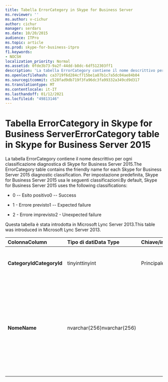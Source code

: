 ```yaml
---
title: Tabella ErrorCategory in Skype for Business Server
ms.reviewer: ''
ms.author: v-cichur
author: cichur
manager: serdars
ms.date: 10/20/2015
audience: ITPro
ms.topic: article
ms.prod: skype-for-business-itpro
f1.keywords:
- NOCSH
localization_priority: Normal
ms.assetid: 0fde3b73-9a2f-44dd-b8dc-6df512303ff1
description: 'La tabella ErrorCategory contiene il nome descrittivo per ogni classificazione diagnostica di Skype for Business Server 2015. Per impostazione predefinita, Skype for Business Server 2015 usa le seguenti classificazioni:'
ms.openlocfilehash: ca3719f6d284cf715be1a87b1c7a5dc04ae84b04
ms.sourcegitcommit: c528fad9db719f3fa96dc3fa99332a349cd9d317
ms.translationtype: MT
ms.contentlocale: it-IT
ms.lasthandoff: 01/12/2021
ms.locfileid: "49813146"
---
```

# <a name="errorcategory-table-in-skype-for-business-server-2015"></a><span data-ttu-id="b5ed5-104">Tabella ErrorCategory in Skype for Business Server</span><span class="sxs-lookup"><span data-stu-id="b5ed5-104">ErrorCategory table in Skype for Business Server 2015</span></span>
 
<span data-ttu-id="b5ed5-105">La tabella ErrorCategory contiene il nome descrittivo per ogni classificazione diagnostica di Skype for Business Server 2015.</span><span class="sxs-lookup"><span data-stu-id="b5ed5-105">The ErrorCategory table contains the friendly name for each Skype for Business Server 2015 diagnostic classification.</span></span> <span data-ttu-id="b5ed5-106">Per impostazione predefinita, Skype for Business Server 2015 usa le seguenti classificazioni:</span><span class="sxs-lookup"><span data-stu-id="b5ed5-106">By default, Skype for Business Server 2015 uses the following classifications:</span></span>
  
- <span data-ttu-id="b5ed5-107">0 -- Esito positivo</span><span class="sxs-lookup"><span data-stu-id="b5ed5-107">0 -- Success</span></span>
    
- <span data-ttu-id="b5ed5-108">1 - Errore previsto</span><span class="sxs-lookup"><span data-stu-id="b5ed5-108">1 -- Expected failure</span></span>
    
- <span data-ttu-id="b5ed5-109">2 - Errore imprevisto</span><span class="sxs-lookup"><span data-stu-id="b5ed5-109">2 - Unexpected failure</span></span>
    
<span data-ttu-id="b5ed5-110">Questa tabella è stata introdotta in Microsoft Lync Server 2013.</span><span class="sxs-lookup"><span data-stu-id="b5ed5-110">This table was introduced in Microsoft Lync Server 2013.</span></span>
  
|<span data-ttu-id="b5ed5-111">**Colonna**</span><span class="sxs-lookup"><span data-stu-id="b5ed5-111">**Column**</span></span>|<span data-ttu-id="b5ed5-112">**Tipo di dati**</span><span class="sxs-lookup"><span data-stu-id="b5ed5-112">**Data Type**</span></span>|<span data-ttu-id="b5ed5-113">**Chiave/indice**</span><span class="sxs-lookup"><span data-stu-id="b5ed5-113">**Key/Index**</span></span>|<span data-ttu-id="b5ed5-114">**Dettagli**</span><span class="sxs-lookup"><span data-stu-id="b5ed5-114">**Details**</span></span>|
|:-----|:-----|:-----|:-----|
|<span data-ttu-id="b5ed5-115">**CategoryId**</span><span class="sxs-lookup"><span data-stu-id="b5ed5-115">**CategoryId**</span></span> <br/> |<span data-ttu-id="b5ed5-116">tinyint</span><span class="sxs-lookup"><span data-stu-id="b5ed5-116">tinyint</span></span>  <br/> |<span data-ttu-id="b5ed5-117">Principale</span><span class="sxs-lookup"><span data-stu-id="b5ed5-117">Primary</span></span>  <br/> |<span data-ttu-id="b5ed5-118">Identificatore univoco della classificazione.</span><span class="sxs-lookup"><span data-stu-id="b5ed5-118">Unique identifier for the classification.</span></span>  <br/> |
|<span data-ttu-id="b5ed5-119">**Nome**</span><span class="sxs-lookup"><span data-stu-id="b5ed5-119">**Name**</span></span> <br/> |<span data-ttu-id="b5ed5-120">nvarchar(256)</span><span class="sxs-lookup"><span data-stu-id="b5ed5-120">nvarchar(256)</span></span>  <br/> || <span data-ttu-id="b5ed5-p103">Valore e nome descrittivo assegnati alla classificazione. I valori consentiti sono:</span><span class="sxs-lookup"><span data-stu-id="b5ed5-p103">Value and friendly name assigned to the classification. Allowed values are:</span></span> <br/>  <span data-ttu-id="b5ed5-123">0 -- Esito positivo</span><span class="sxs-lookup"><span data-stu-id="b5ed5-123">0 -- Success</span></span> <br/>  <span data-ttu-id="b5ed5-124">1 - Errore previsto</span><span class="sxs-lookup"><span data-stu-id="b5ed5-124">1 -- Expected failure</span></span> <br/>  <span data-ttu-id="b5ed5-125">2 - Errore imprevisto</span><span class="sxs-lookup"><span data-stu-id="b5ed5-125">2 - Unexpected failure</span></span> <br/> |
   

